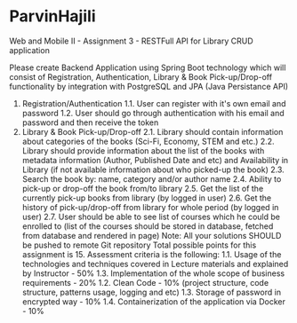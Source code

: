 # ParvinHajili
Web and Mobile II - Assignment 3 - RESTFull API for Library CRUD application


Please create Backend Application using Spring Boot technology which will consist of Registration, Authentication, Library & Book Pick-up/Drop-off functionality by integration with PostgreSQL and JPA (Java Persistance API)
1. Registration/Authentication
1.1. User can register with it's own email and password
1.2. User should go through authentication with his email and password and then receive the token
2. Library & Book Pick-up/Drop-off
2.1. Library should contain information about categories of the books (Sci-Fi, Economy, STEM and etc.)
2.2. Library should provide information about the list of the books with metadata information (Author, Published Date and etc) and  Availability in Library (if not available information about who picked-up the book)
2.3. Search the book by: name, category and/or author name
2.4. Ability to pick-up or drop-off the book from/to library
2.5. Get the list of the currently pick-up books from library (by logged in user)
2.6. Get the history of pick-up/drop-off from library for whole period (by logged in user)
2.7. User should be able to see list of courses which he could be enrolled to (list of the courses should be stored in database, fetched from database and rendered in page)
Note: All your solutions SHOULD be pushed to remote Git repository 
Total possible points for this assignment is 15.
Assessment criteria is the following:
1.1. Usage of the technologies and techniques covered in Lecture materials and explained by Instructor - 50%
1.3. Implementation of the whole scope of business requirements - 20%
1.2. Clean Code - 10% (project structure, code structure, patterns usage, logging and etc)
1.3. Storage of password in encrypted way - 10%
1.4. Containerization of the application via Docker - 10%
